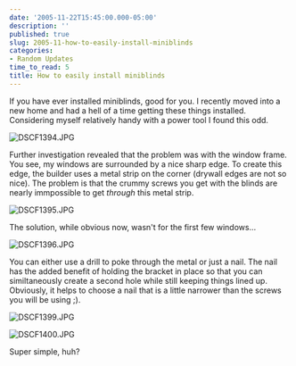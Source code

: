 ```yaml
---
date: '2005-11-22T15:45:00.000-05:00'
description: ''
published: true
slug: 2005-11-how-to-easily-install-miniblinds
categories:
- Random Updates
time_to_read: 5
title: How to easily install miniblinds
---
```


If you have ever installed miniblinds, good for you. I recently moved into a new home and had a hell of a time getting these things installed. Considering myself relatively handy with a power tool I found this odd.

![DSCF1394.JPG](DSCF1394.JPG)

Further investigation revealed that the problem was with the window frame. You see, my windows are surrounded by a nice sharp edge. To create this edge, the builder uses a metal strip on the corner (drywall edges are not so nice). The problem is that the crummy screws you get with the blinds are nearly immpossible to get *through* this metal strip.

![DSCF1395.JPG](DSCF1395.JPG)

The solution, while obvious now, wasn't for the first few windows...

![DSCF1396.JPG](DSCF1396.JPG)

You can either use a drill to poke through the metal or just a nail. The nail has the added benefit of holding the bracket in place so that you can similtaneously create a second hole while still keeping things lined up. Obviously, it helps to choose a nail that is a little narrower than the screws you will be using ;).

![DSCF1399.JPG](DSCF1399.JPG)

![DSCF1400.JPG](DSCF1400.JPG)

Super simple, huh?
